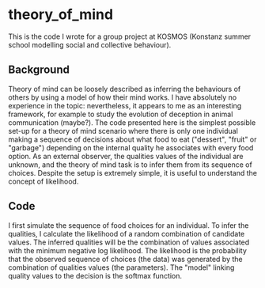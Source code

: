 # theory_of_mind
This is the code I wrote for a group project at KOSMOS (Konstanz summer school modelling social and collective behaviour).

## Background

Theory of mind can be loosely described as inferring the behaviours of others by using a model of how their mind works. I have absolutely no experience in the topic: nevertheless, it appears to me as an interesting framework, for example to study the evolution of deception in animal communication (maybe?). The code presented here is the simplest possible set-up for a theory of mind scenario where there is only one individual making a sequence of decisions about what food to eat ("dessert", "fruit" or "garbage") depending on the internal quality he associates with every food option. As an external observer, the qualities values of the individual are unknown, and the theory of mind task is to infer them from its sequence of choices. Despite the setup is extremely simple, it is useful to understand the concept of likelihood.

## Code
I first simulate the sequence of food choices for an individual. To infer the qualities, I calculate the likelihood of a random combination of candidate values. The inferred qualities will be the combination of values associated with the minimum negative log likelihood. The likelihood is the probability that the observed sequence of choices (the data) was generated by the combination of qualities values (the parameters). The "model" linking quality values to the decision is the softmax function. 
